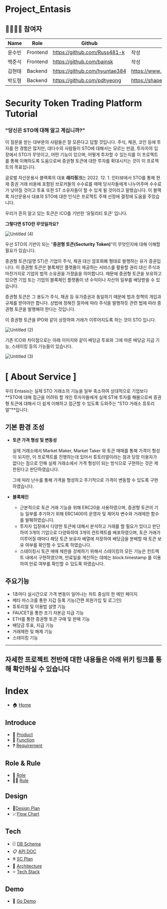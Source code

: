 # Project_Entasis

## 👨‍👨‍👧‍👧 참여자

|Name|Role|Github|Blog|
|---|-----|---|---|
|윤수빈|Frontend|https://github.com/Russ481-k|작성|
|백준석|Frontend|https://github.com/bajnsk|작성|
|김현태|Backend|https://github.com/hyuntae384|https://www.notion.so/_-7eb68268711f40619020318efcaeca0c|
|박도형|Backend|https://github.com/pdhyeong|https://shapespark.tistory.com/|


# **Security Token Trading Platform Tutorial**

### "당신은 STO에 대해 알고 계십니까?"

이 질문을 받는 대부분의 사람들은 잘 모른다고 답할 것입니다. 주식, 채권, 코인 등에 투자를 한 경험은 많지만, 대다수의 사람들이 STO에 대해서는 모르는 만큼, 투자자의 입장에서 STO가 무엇이고, 어떤 기능이 있으며, 어떻게 투자할 수 있는지를 이 프로젝트를 통해 이해하도록 도움으로써 증권형 토큰에 대한 투자를 확대시키는 것이 이 프로젝트의 목표입니다.

 글로벌 자산운용사 블랙록의 대표 **래리핑크**는 2022. 12. 1. 인터뷰에서 STO를 통해 현재 증권 거래 비용에 포함된 브로커들의 수수료를 매매 당사자들에게 나누어주며 수수료가 낮아질 것이고 투표 또한 ST 소유자들이 할 수 있게 될 것이라고 말했습니다. 이 블랙록 자산운용사 대표의 STO에 대한 인식은 프로젝트 주제 선정에 결정에 도움을 주었습니다.
 
 우리가 흔히 알고 있는 토큰은 ICO를 기반한 ‘유틸리티 토큰’ 입니다.

**그렇다면 STO란 무엇일까요?**

![Untitled (4)](https://user-images.githubusercontent.com/113375908/218378018-99a17ba4-a2bb-4b49-8d88-5e7a917f5b04.png)

우선 STO의 기반이 되는 “**증권형 토큰(Secturity Token)**”이 무엇인지에 대해 이해할 필요가 있습니다.

증권형 토큰(일명 ST)은 기업이 주식, 채권 대신 암호화폐 형태로 발행하는 유가 증권입니다. 이 증권형 토큰은 블록체인 플랫폼이 제공하는 서비스를 활용할 권리 대신 주식과 마찬가지로 기업의 법적 소유권을 가졌음을 의미합니다. 때문에 증권형 토큰을 보유하고 있으면 기업 또는 기업의 블록체인 플랫폼이 낸 수익이나 자산의 일부를 배당받을 수 있습니다.

증권형 토큰은 그 용도가 주식, 채권 등 유가증권과 동일하기 때문에 법과 정책의 개입과 규제를 받아야만 합니다. 상법에 정해진 절차에 따라 주식을 발행하듯 관련 법에 따라 증권형 토큰을 발행해야 한다는 것입니다.

이 증권형 토큰을 IPO와 같이 상장하여 거래가 이루어지도록 하는 것이 STO 입니다.

![Untitled (2)](https://user-images.githubusercontent.com/113375908/218378219-0cb8a073-2795-4c90-8fae-330d7aed3740.png)

기존 ICO와 차이점으로는 아래 이미지와 같이 배당금 투표와 그에 따른 배당금 지급 기능, 스테이킹 등의 기능들이 있습니다. 

![Untitled (3)](https://user-images.githubusercontent.com/113375908/218378258-62d6a2e4-8183-4d70-ad3b-c743a6bbd818.png)

# [ About Service ]

우리 Entasis는 실제 STO 거래소의 기능을 일부 축소하여 상대적으로 기업보다 **STO에 대해 접근을 어려워 할 개인 투자자들에게 실제 ST에 투자를 해봄으로써 증권형 토큰에 대해서 더 쉽게 이해하고 접근할 수 있도록 도와주는 “STO 거래소 튜토리얼”**입니다.

## 기본 환경 조성

- **토큰 가격 형성 및 변동성**
    
    실제 거래소에서 Market Maker, Market Taker 와 토큰 매매를 통해 가격이 형성이 되지만, 이 프로젝트를 진행하는데 있어서 튜토리얼이라는 점과 당장 이용자가 없다는 점으로 인해 실제 거래소에서 가격 형성이 되는 방식으로 구현하는 것은 제한된다고 판단하였습니다.
    
    그에 따라 난수를 통해 가격을 형성하고 주기적으로 가격이 변동할 수 있도록 구현하였습니다.
    

- **블록체인**
    - 근본적으로 토큰 거래 기능을 위해 ERC20을 사용하였으며, 증권형 토큰의 기능 일부를 추가하기 위해 ERC1400의 운영자 및 제어자 변수와 거래제한 함수를 발췌하였습니다.
    - 투자자 입장에서 다양한 토큰에 대해서 분석하고 거래를 할 필요가 있다고 판단하여 3개의 기업으로 다양화하여 3개의 컨트랙트를 배포하였으며, 토큰 거래가 이루어질 때마다 해당 토큰 보유자 배열에 저장하여 배당금을 분배할 때 토큰 보유 여부를 확인할 수 있도록 하였습니다.
    - 스테이킹시 토큰 매매 제한을 강제하기 위해서 스테이킹의 모든 기능은 컨트랙트 내에서 구현하였으며, 만료일을 계산하는 데에는 block.timestamp 를 이용하여 만료 여부를 확인할 수 있도록 하였습니다.

## 주요기능
- 1초마다 실시간으로 가격 변동이 일어나는 차트 중심의 한 메인 페이지
- 메타 마스크를 통한 지갑 등록 기능(간편 회원가입 및 로그인)
- 튜토리얼 및 이용법 설명 기능
- FAUCET을 통한 초기 자본금 지급 기능
- ETH를 통한 증권형 토큰 구매 및 판매 기능
- 배당금 투표, 지급 기능
- 거래제한 및 해제 기능
- 스테이킹 기능

***

## 자세한 프로젝트 전반에 대한 내용들은 아래 위키 링크를 통해 확인하실 수 있습니다

# Index
- 🏠 [Home](https://github.com/codestates-beb/beb-07-final-entasis/wiki)

## Introduce
- 💾 [Product](https://github.com/codestates-beb/beb-07-final-entasis/wiki/Product)
- 🧩 [Function](https://github.com/codestates-beb/beb-07-final-entasis/wiki/Function)
- ❓ [Requirement](https://github.com/codestates-beb/beb-07-final-entasis/wiki/Requirement)

## Role & Rule
- 👥 [Role](https://github.com/codestates-beb/beb-07-final-entasis/wiki/Role)
- 👩‍⚖️ [Rule](https://github.com/codestates-beb/beb-07-final-entasis/wiki/Rule)

## Design
- 🎨[Design Plan](https://github.com/codestates-beb/beb-07-final-entasis/wiki/Design-Plan)
- 📈[Flow Chart](https://github.com/codestates-beb/beb-07-final-entasis/wiki/Flow-Chart)

## Tech
- 🗄 [DB Schema](https://github.com/codestates-beb/beb-07-final-entasis/wiki/DB-Schema)
- 📋 [API DOC](https://github.com/codestates-beb/beb-07-final-entasis/wiki/API-DOC)
- 🖲 [SC Plan](https://github.com/codestates-beb/beb-07-final-entasis/wiki/SC-Plan)
- 🧷 [Architecture](https://github.com/codestates-beb/beb-07-final-entasis/wiki/Architecture)
- ⭐️ [Tech Stack](https://github.com/codestates-beb/beb-07-final-entasis/wiki/Tech-Stack)

## Demo
- 📱 [Go Demo](https://github.com/codestates-beb/beb-07-final-entasis/wiki/Go-Demo)
